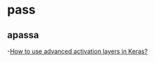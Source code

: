 # pass

## apassa

-[How to use advanced activation layers in Keras?](https://stackoverflow.com/questions/34717241/how-to-use-advanced-activation-layers-in-keras)
